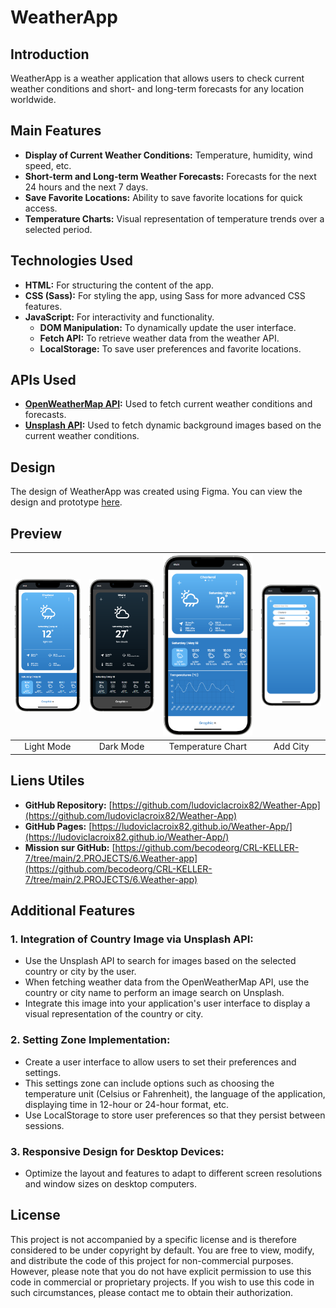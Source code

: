# WeatherApp

## Introduction
WeatherApp is a weather application that allows users to check current weather conditions and short- and long-term forecasts for any location worldwide.

## Main Features
- **Display of Current Weather Conditions:** Temperature, humidity, wind speed, etc.
- **Short-term and Long-term Weather Forecasts:** Forecasts for the next 24 hours and the next 7 days.
- **Save Favorite Locations:** Ability to save favorite locations for quick access.
- **Temperature Charts:** Visual representation of temperature trends over a selected period.

## Technologies Used
- **HTML:** For structuring the content of the app.
- **CSS (Sass):** For styling the app, using Sass for more advanced CSS features.
- **JavaScript:** For interactivity and functionality.
  - **DOM Manipulation:** To dynamically update the user interface.
  - **Fetch API:** To retrieve weather data from the weather API.
  - **LocalStorage:** To save user preferences and favorite locations.

## APIs Used

- **[OpenWeatherMap API](https://openweathermap.org/appid):** Used to fetch current weather conditions and forecasts.
- **[Unsplash API](https://unsplash.com/developers):** Used to fetch dynamic background images based on the current weather conditions.

## Design

The design of WeatherApp was created using Figma. You can view the design and prototype [here](https://www.figma.com/design/mWP6f9rS0jNn6fATkMbFLN/Weather-Mobile-App-Design-(Community)?node-id=19-3463&t=BWvGIFACbL55FzyF-0).

## Preview

![Light Mode](ressources/ligthMode.png) | ![Dark Mode](ressources/darkMode.png) | ![Chart](ressources/chart.png) | ![Add City](ressources/addCity.png)
:--------------------------------------:|:-------------------------------------:|:-----------------------------:|:-----------------------------------:
Light Mode                              | Dark Mode                             | Temperature Chart             | Add City

## Liens Utiles

- **GitHub Repository:** [https://github.com/ludoviclacroix82/Weather-App](https://github.com/ludoviclacroix82/Weather-App)
- **GitHub Pages:** [https://ludoviclacroix82.github.io/Weather-App/](https://ludoviclacroix82.github.io/Weather-App/)
- **Mission sur GitHub:** [https://github.com/becodeorg/CRL-KELLER-7/tree/main/2.PROJECTS/6.Weather-app](https://github.com/becodeorg/CRL-KELLER-7/tree/main/2.PROJECTS/6.Weather-app)

## Additional Features

### 1. Integration of Country Image via Unsplash API:
- Use the Unsplash API to search for images based on the selected country or city by the user.
- When fetching weather data from the OpenWeatherMap API, use the country or city name to perform an image search on Unsplash.
- Integrate this image into your application's user interface to display a visual representation of the country or city.

### 2. Setting Zone Implementation:
- Create a user interface to allow users to set their preferences and settings.
- This settings zone can include options such as choosing the temperature unit (Celsius or Fahrenheit), the language of the application, displaying time in 12-hour or 24-hour format, etc.
- Use LocalStorage to store user preferences so that they persist between sessions.

### 3. Responsive Design for Desktop Devices:
- Optimize the layout and features to adapt to different screen resolutions and window sizes on desktop computers.

## License
This project is not accompanied by a specific license and is therefore considered to be under copyright by default. You are free to view, modify, and distribute the code of this project for non-commercial purposes. However, please note that you do not have explicit permission to use this code in commercial or proprietary projects. If you wish to use this code in such circumstances, please contact me to obtain their authorization.


